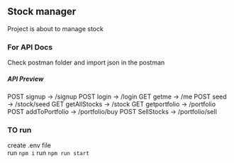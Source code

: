 ## Stock manager

Project is about to manage stock


### For API Docs
Check postman folder and import json in the postman

##### API Preview
POST signup -> /signup
POST login  -> /login
GET getme -> /me
POST seed -> /stock/seed
GET getAllStocks -> /stock
GET getportfolio -> /portfolio
POST addToPortfolio -> /portfolio/buy
POST SellStocks -> /portfolio/sell

### TO run
create .env file <br>
run `npm i`
run `npm run start`
